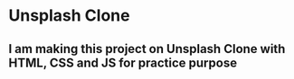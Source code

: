 # Unsplash Clone
## I am making this project on Unsplash Clone with HTML, CSS and JS for practice purpose
